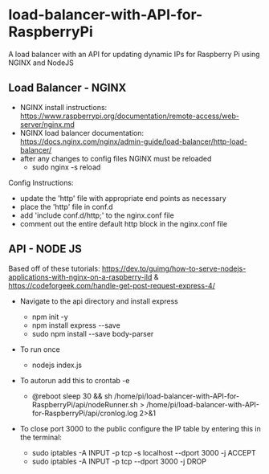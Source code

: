 # load-balancer-with-API-for-RaspberryPi
A load balancer with an API for updating dynamic IPs for Raspberry Pi using NGINX and NodeJS

## Load Balancer - NGINX
* NGINX install instructions: https://www.raspberrypi.org/documentation/remote-access/web-server/nginx.md
* NGINX load balancer documentation: https://docs.nginx.com/nginx/admin-guide/load-balancer/http-load-balancer/
* after any changes to config files NGINX must be reloaded
	* sudo nginx -s reload

Config Instructions:
* update the 'http' file with appropriate end points as necessary
* place the 'http' file in conf.d
* add 'include conf.d/http;' to the nginx.conf file
* comment out the entire default http block in the nginx.conf file

## API - NODE JS
Based off of these tutorials: https://dev.to/guimg/how-to-serve-nodejs-applications-with-nginx-on-a-raspberry-jld & https://codeforgeek.com/handle-get-post-request-express-4/

* Navigate to the api directory and install express
	* npm init -y
	* npm install express --save
	* sudo npm install --save body-parser
* To run once
	* nodejs index.js
* To autorun add this to crontab -e
	* @reboot sleep 30 && sh /home/pi/load-balancer-with-API-for-RaspberryPi/api/nodeRunner.sh > /home/pi/load-balancer-with-API-for-RaspberryPi/api/cronlog.log 2>&1

* To close port 3000 to the public configure the IP table by entering this in the terminal:	
	* sudo iptables -A INPUT -p tcp -s localhost --dport 3000 -j ACCEPT
	* sudo iptables -A INPUT -p tcp --dport 3000 -j DROP
